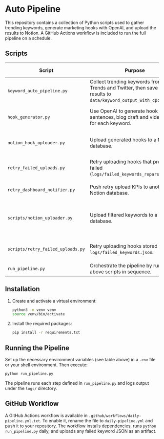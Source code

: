 # Auto Pipeline

This repository contains a collection of Python scripts used to gather trending keywords, generate marketing hooks with OpenAI, and upload the results to Notion. A GitHub Actions workflow is included to run the full pipeline on a schedule.

## Scripts

| Script | Purpose | Required Environment Variables |
| ------ | ------- | ------------------------------ |
| `keyword_auto_pipeline.py` | Collect trending keywords from Google Trends and Twitter, then save filtered results to `data/keyword_output_with_cpc.json`. | `TOPIC_CHANNELS_PATH` (optional path to `config/topic_channels.json`), `KEYWORD_OUTPUT_PATH` |
| `hook_generator.py` | Use OpenAI to generate hook sentences, blog draft and video titles for each keyword. | `OPENAI_API_KEY`, `KEYWORD_OUTPUT_PATH`, `HOOK_OUTPUT_PATH`, `FAILED_HOOK_PATH`, `API_DELAY` |
| `notion_hook_uploader.py` | Upload generated hooks to a Notion database. | `NOTION_API_TOKEN`, `NOTION_HOOK_DB_ID`, `HOOK_OUTPUT_PATH`, `UPLOAD_DELAY` |
| `retry_failed_uploads.py` | Retry uploading hooks that previously failed (`logs/failed_keywords_reparsed.json`). | `NOTION_API_TOKEN`, `NOTION_HOOK_DB_ID`, `REPARSED_OUTPUT_PATH`, `RETRY_DELAY` |
| `retry_dashboard_notifier.py` | Push retry upload KPIs to another Notion database. | `NOTION_API_TOKEN`, `NOTION_KPI_DB_ID`, `REPARSED_OUTPUT_PATH` |
| `scripts/notion_uploader.py` | Upload filtered keywords to a Notion database. | `NOTION_API_TOKEN`, `NOTION_DB_ID`, `KEYWORD_OUTPUT_PATH`, `UPLOAD_DELAY`, `UPLOADED_CACHE_PATH`, `FAILED_UPLOADS_PATH` |
| `scripts/retry_failed_uploads.py` | Retry uploading hooks stored in `logs/failed_keywords.json`. | `NOTION_API_TOKEN`, `NOTION_HOOK_DB_ID`, `FAILED_HOOK_PATH`, `RETRY_DELAY` |
| `run_pipeline.py` | Orchestrate the pipeline by running the above scripts in sequence. | *(none)* |

## Installation

1. Create and activate a virtual environment:
   ```bash
   python3 -m venv venv
   source venv/bin/activate
   ```
2. Install the required packages:
   ```bash
   pip install -r requirements.txt
   ```

## Running the Pipeline

Set up the necessary environment variables (see table above) in a `.env` file or your shell environment. Then execute:

```bash
python run_pipeline.py
```

The pipeline runs each step defined in `run_pipeline.py` and logs output under the `logs/` directory.

## GitHub Workflow

A GitHub Actions workflow is available in `.github/workflows/daily-pipeline.yml.txt`. To enable it, rename the file to `daily-pipeline.yml` and push it to your repository. The workflow installs dependencies, runs `python run_pipeline.py` daily, and uploads any failed keyword JSON as an artifact.
